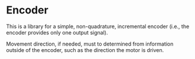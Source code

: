 # Encoder

This is a library for a simple, non-quadrature, incremental encoder (i.e., the encoder provides only one output signal). 

Movement direction, if needed, must to determined from information outside of the encoder, such as the direction the motor is driven.